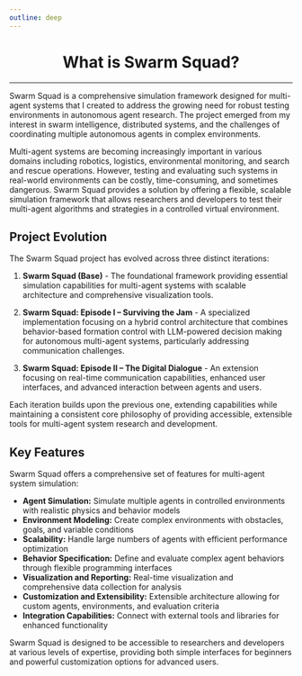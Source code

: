 ```yaml
---
outline: deep
---
```


<div align="center">
    <h1>What is Swarm Squad?</h1>
</div>

---

Swarm Squad is a comprehensive simulation framework designed for multi-agent systems that I created to address the growing need for robust testing environments in autonomous agent research. The project emerged from my interest in swarm intelligence, distributed systems, and the challenges of coordinating multiple autonomous agents in complex environments.

Multi-agent systems are becoming increasingly important in various domains including robotics, logistics, environmental monitoring, and search and rescue operations. However, testing and evaluating such systems in real-world environments can be costly, time-consuming, and sometimes dangerous. Swarm Squad provides a solution by offering a flexible, scalable simulation framework that allows researchers and developers to test their multi-agent algorithms and strategies in a controlled virtual environment.

## Project Evolution

The Swarm Squad project has evolved across three distinct iterations:

1. **Swarm Squad (Base)** - The foundational framework providing essential simulation capabilities for multi-agent systems with scalable architecture and comprehensive visualization tools.

2. **Swarm Squad: Episode I – Surviving the Jam** - A specialized implementation focusing on a hybrid control architecture that combines behavior-based formation control with LLM-powered decision making for autonomous multi-agent systems, particularly addressing communication challenges.

3. **Swarm Squad: Episode II – The Digital Dialogue** - An extension focusing on real-time communication capabilities, enhanced user interfaces, and advanced interaction between agents and users.

Each iteration builds upon the previous one, extending capabilities while maintaining a consistent core philosophy of providing accessible, extensible tools for multi-agent system research and development.

## Key Features

Swarm Squad offers a comprehensive set of features for multi-agent system simulation:

- **Agent Simulation:** Simulate multiple agents in controlled environments with realistic physics and behavior models
- **Environment Modeling:** Create complex environments with obstacles, goals, and variable conditions
- **Scalability:** Handle large numbers of agents with efficient performance optimization
- **Behavior Specification:** Define and evaluate complex agent behaviors through flexible programming interfaces
- **Visualization and Reporting:** Real-time visualization and comprehensive data collection for analysis
- **Customization and Extensibility:** Extensible architecture allowing for custom agents, environments, and evaluation criteria
- **Integration Capabilities:** Connect with external tools and libraries for enhanced functionality

Swarm Squad is designed to be accessible to researchers and developers at various levels of expertise, providing both simple interfaces for beginners and powerful customization options for advanced users.
